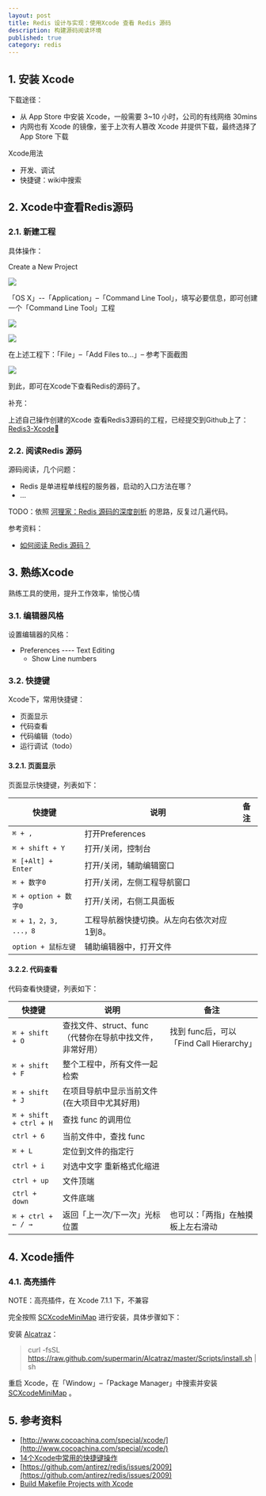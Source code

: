 ```yaml
---
layout: post
title: Redis 设计与实现：使用Xcode 查看 Redis 源码
description: 构建源码阅读环境
published: true
category: redis
---
```


## 1. 安装 Xcode

下载途径：

* 从 App Store 中安装 Xcode，一般需要 3~10 小时，公司的有线网络 30mins
* 内网也有 Xcode 的镜像，鉴于上次有人篡改 Xcode 并提供下载，最终选择了 App Store 下载
 
Xcode用法

* 开发、调试
* 快捷键：wiki中搜索

## 2. Xcode中查看Redis源码

### 2.1. 新建工程

具体操作：

Create a New Project

![](/images/redis/redis-source-code-review-xcode-create-project.png)

「OS X」--「Application」–「Command Line Tool」，填写必要信息，即可创建一个「Command Line Tool」工程

![](/images/redis/redis-source-code-review-xcode-clv.png)

![](/images/redis/redis-source-code-review-xcode-fill-project-name.png)

在上述工程下：「File」–「Add Files to...」– 参考下面截图

![](/images/redis/redis-source-code-review-xcode-select-files.png)

到此，即可在Xcode下查看Redis的源码了。

补充：

上述自己操作创建的Xcode 查看Redis3源码的工程，已经提交到Github上了：[Redis3-Xcode](https://github.com/ningg/Redis3-Xcode)

### 2.2. 阅读Redis 源码

源码阅读，几个问题：

* Redis 是单进程单线程的服务器，启动的入口方法在哪？
* ...

TODO：依照 [河狸家：Redis 源码的深度剖析] 的思路，反复过几遍代码。
 
参考资料：

* [如何阅读 Redis 源码？]

## 3. 熟练Xcode

熟练工具的使用，提升工作效率，愉悦心情

### 3.1. 编辑器风格

设置编辑器的风格：

* Preferences ---- Text Editing
	* Show Line numbers

### 3.2. 快捷键

Xcode下，常用快捷键：

* 页面显示
* 代码查看
* 代码编辑（todo）
* 运行调试（todo）

#### 3.2.1. 页面显示

 页面显示快捷键，列表如下：
 
|快捷键|说明|备注|
|---|---|---|
|`⌘ + ,`|	打开Preferences||	 
|`⌘ + shift + Y`|打开/关闭，控制台||
|`⌘ [+Alt] + Enter`|打开/关闭，辅助编辑窗口||
|`⌘ + 数字0`|	打开/关闭，左侧工程导航窗口||
|`⌘ + option + 数字0`|打开/关闭，右侧工具面板||
|`⌘ + 1，2，3, ...，8`|工程导航器快捷切换。从左向右依次对应1到8。|
|`option + 鼠标左键`|辅助编辑器中，打开文件||

#### 3.2.2. 代码查看

代码查看快捷键，列表如下：

|快捷键|说明|备注|
|---|---|---|
|`⌘ + shift + O`|查找文件、struct、func（代替你在导航中找文件，非常好用）|找到 func后，可以「Find Call Hierarchy」|
|`⌘ + shift + F`|整个工程中，所有文件一起检索||
|`⌘ + shift + J`|在项目导航中显示当前文件 (在大项目中尤其好用)||
|`⌘ + shift + ctrl + H`|	查找 func 的调用位||
|`ctrl + 6`|当前文件中，查找 func||
|`⌘ + L`|定位到文件的指定行||
|`ctrl + i`|对选中文字 重新格式化缩进||
|`ctrl + up`|文件顶端	||
|`ctrl + down`|文件底端||
|`⌘ + ctrl + ← / →`|返回「上一次/下一次」光标位置|也可以：「两指」在触摸板上左右滑动|
 
## 4. Xcode插件

### 4.1. 高亮插件

NOTE：高亮插件，在 Xcode 7.1.1 下，不兼容

完全按照 [SCXcodeMiniMap](https://github.com/stefanceriu/SCXcodeMiniMap) 进行安装，具体步骤如下：

安装 [Alcatraz](https://github.com/supermarin/Alcatraz)：

> curl -fsSL https://raw.github.com/supermarin/Alcatraz/master/Scripts/install.sh | sh

重启 Xcode，在「Window」–「Package Manager」中搜索并安装 [SCXcodeMiniMap](https://github.com/stefanceriu/SCXcodeMiniMap) 。
 
## 5. 参考资料

* [http://www.cocoachina.com/special/xcode/](http://www.cocoachina.com/special/xcode/)
* [14个Xcode中常用的快捷键操作](http://www.cocoachina.com/ios/20141224/10752.html)
* [https://github.com/antirez/redis/issues/2009](https://github.com/antirez/redis/issues/2009)
* [Build Makefile Projects with Xcode](http://daozhao.goflytoday.com/2014/02/%E4%BD%BF%E7%94%A8xcode%E5%8E%BB%E5%BC%80%E5%8F%91makefile%E7%9A%84projectbuilding-makefile-projects-with-xcode/)





[NingG]:    http://ningg.github.com  "NingG"



[河狸家：Redis 源码的深度剖析]:			http://mp.weixin.qq.com/s?__biz=MjM5ODc5ODgyMw==&mid=211169817&idx=1&sn=d5d0f6b10961bae54e58c7593105e8dd&3rd=MzA3MDU4NTYzMw==&scene=6#rd
[如何阅读 Redis 源码？]:		http://blog.huangz.me/diary/2014/how-to-read-redis-source-code.html





